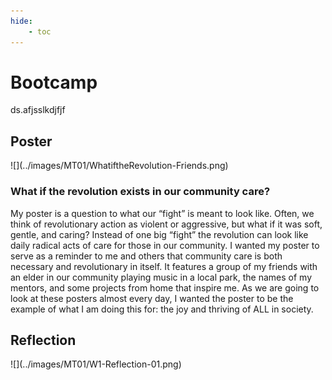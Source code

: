 ```yaml
---
hide:
    - toc
---
```


# Bootcamp
ds.afjsslkdjfjf
<h2> Poster </h2>
![](../images/MT01/WhatiftheRevolution-Friends.png)
<h3>What if the revolution exists in our community care?</h3>
<p>My poster is a question to what our “fight” is meant to look like. Often, we think of revolutionary action as violent or aggressive, but what if it was soft, gentle, and caring? Instead of one big “fight” the revolution can look like daily radical acts of care for those in our community.
I wanted my poster to serve as a reminder to me and others that community care is both necessary and revolutionary in itself. It features a group of my friends with an elder in our community playing music in a local park, the names of my mentors, and some projects from home that inspire me. As we are going to look at these posters almost every day, I wanted the poster to be the example of what I am doing this for: the joy and thriving of ALL in society. </p>

<h2> Reflection </h2>
![](../images/MT01/W1-Reflection-01.png)
